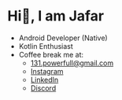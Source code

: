 Hi👋, I am Jafar
======================================
- Android Developer (Native)
- Kotlin Enthusiast
- Coffee break me at:
  * [131.powerfull@gmail.com](mailto:131.powerfull@gmail.com)
  * [Instagram](http://www.instagram.com/Jafar_131)
  * [LinkedIn](https://www.linkedin.com/in/jafar131/)
  * [Discord](https://discord.com/users/Inisialku#9147)
